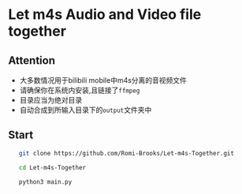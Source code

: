 # Let m4s Audio and Video file together

## Attention
- 大多数情况用于bilibili mobile中m4s分离的音视频文件
- 请确保你在系统内安装,且链接了`ffmpeg`
- 目录应当为绝对目录
- 自动合成到所输入目录下的`output`文件夹中
## Start

```bash
   git clone https://github.com/Romi-Brooks/Let-m4s-Together.git

   cd Let-m4s-Together

   python3 main.py
